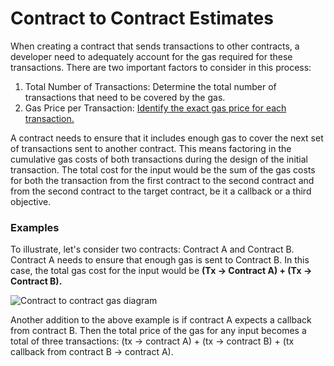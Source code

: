 # Contract to Contract Estimates

When creating a contract that sends transactions to other contracts, a developer need to adequately account for the gas required for these transactions. There are two important factors to consider in this process:

1. Total Number of Transactions: Determine the total number of transactions that need to be covered by the gas.
2. Gas Price per Transaction: [Identify the exact gas price for each transaction.](https://partisiablockchain.gitlab.io/documentation/smart-contracts/gas/how-to-get-testnet-gas.html#test-your-contract-on-the-testnet)

A contract needs to ensure that it includes enough gas to cover the next set of transactions sent to another contract. This means factoring in the cumulative gas costs of both transactions during the design of the initial transaction. The total cost for the input would be the sum of the gas costs for both the transaction from the first contract to the second contract and from the second contract to the target contract, be it a callback or a third objective.

### Examples <a href="#examples" id="examples"></a>

To illustrate, let's consider two contracts: Contract A and Contract B. Contract A needs to ensure that enough gas is sent to Contract B. In this case, the total gas cost for the input would be **(Tx → Contract A) + (Tx → Contract B).**

![Contract to contract gas diagram](https://partisiablockchain.gitlab.io/documentation/smart-contracts/img/contract-to-contract-gas-estimation-00.png)

Another addition to the above example is if contract A expects a callback from contract B. Then the total price of the gas for any input becomes a total of three transactions: (tx → contract A) + (tx → contract B) + (tx callback from contract B → contract A).
